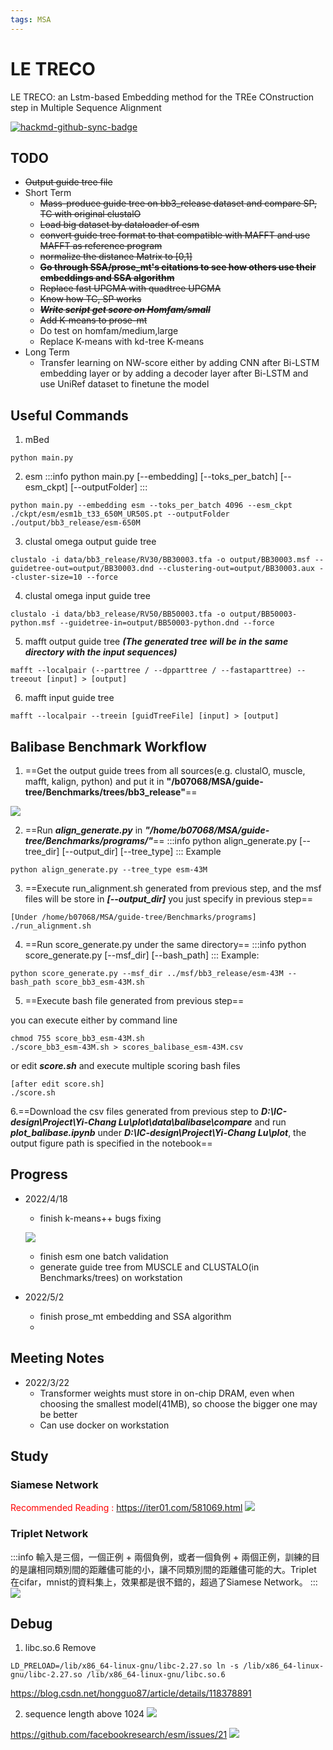 ```yaml
---
tags: MSA
---
```

# LE TRECO 
LE TRECO: an Lstm-based Embedding method for the TREe COnstruction step in Multiple Sequence Alignment

[![hackmd-github-sync-badge](https://hackmd.io/FwTMcWdHRXiOHj05m2wE-w/badge)](https://hackmd.io/FwTMcWdHRXiOHj05m2wE-w)

## TODO
- ~~Output guide tree file~~
- Short Term
    - ~~Mass-produce guide tree on bb3_release dataset and compare SP, TC with original clustalO~~
    - ~~Load big dataset by dataloader of esm~~
    - ~~convert guide tree format to that compatible with MAFFT and use MAFFT as reference program~~
    - ~~normalize the distance Matrix to [0,1]~~
    - ~~**Go through SSA/prose_mt's citations to see how others use their embeddings and SSA algorithm**~~
    - ~~Replace fast UPGMA with quadtree UPGMA~~
    - ~~Know how TC, SP works~~
    - ~~***Write script get score on Homfam/small***~~
    - ~~Add K-means to prose-mt~~
    - Do test on homfam/medium,large
    - Replace K-means with kd-tree K-means
- Long Term
    - Transfer learning on NW-score either by adding CNN after Bi-LSTM embedding layer or by adding a decoder layer after Bi-LSTM and use UniRef dataset to finetune the model

## Useful Commands
1. mBed
```
python main.py
```
2. esm
:::info
python main.py [--embedding] [--toks_per_batch] [--esm_ckpt] [--outputFolder]
:::
```
python main.py --embedding esm --toks_per_batch 4096 --esm_ckpt ./ckpt/esm/esm1b_t33_650M_UR50S.pt --outputFolder ./output/bb3_release/esm-650M
```
3. clustal omega output guide tree
```
clustalo -i data/bb3_release/RV30/BB30003.tfa -o output/BB30003.msf --guidetree-out=output/BB30003.dnd --clustering-out=output/BB30003.aux --cluster-size=10 --force
```
4. clustal omega input guide tree
```
clustalo -i data/bb3_release/RV50/BB50003.tfa -o output/BB50003-python.msf --guidetree-in=output/BB50003-python.dnd --force
```
5. mafft output guide tree ***(The generated tree will be in the same directory with the input sequences)***
```
mafft --localpair (--parttree / --dpparttree / --fastaparttree) --treeout [input] > [output]
```
6. mafft input guide tree
```
mafft --localpair --treein [guidTreeFile] [input] > [output]
```

## Balibase Benchmark Workflow
1. ==Get the output guide trees from all sources(e.g. clustalO, muscle, mafft, kalign, python) and put it in **"/b07068/MSA/guide-tree/Benchmarks/trees/bb3_release"**==

![](https://i.imgur.com/h0WXKhZ.png)

2. ==Run ***align_generate.py*** in ***"/home/b07068/MSA/guide-tree/Benchmarks/programs/"***==
:::info
python align_generate.py [--tree_dir] [--output_dir] [--tree_type]
:::
Example
```
python align_generate.py --tree_type esm-43M
```
3. ==Execute run_alignment.sh generated from previous step, and the msf files will be store in ***[--output_dir]*** you just specify in previous step==
```
[Under /home/b07068/MSA/guide-tree/Benchmarks/programs]
./run_alignment.sh
```
4. ==Run score_generate.py under the same directory==
:::info
python score_generate.py [--msf_dir] [--bash_path]
:::
Example:
```
python score_generate.py --msf_dir ../msf/bb3_release/esm-43M --bash_path score_bb3_esm-43M.sh
```

5. ==Execute bash file generated from previous step==

you can execute either by command line 
```
chmod 755 score_bb3_esm-43M.sh
./score_bb3_esm-43M.sh > scores_balibase_esm-43M.csv
```
or edit ***score.sh*** and execute multiple scoring bash files
```
[after edit score.sh]
./score.sh
```
6.==Download the csv files generated from previous step to ***D:\\IC-design\\Project\\Yi-Chang Lu\\plot\\data\\balibase\\compare*** and run ***plot_balibase.ipynb*** under ***D:\\IC-design\\Project\\Yi-Chang Lu\\plot***, the output figure path is specified in the notebook==

## Progress
- 2022/4/18
    - finish k-means++ bugs fixing
    
    ![](https://i.imgur.com/4jt5Efn.png)

    - finish esm one batch validation
    - generate guide tree from MUSCLE and CLUSTALO(in Benchmarks/trees) on workstation
- 2022/5/2
    - finish prose_mt embedding and SSA algorithm
    - 


## Meeting Notes
- 2022/3/22
    - Transformer weights must store in on-chip DRAM, even when choosing the smallest model(41MB), so choose the bigger one may be better
    - Can use docker on workstation

## Study
### Siamese Network
<a style="color:red">Recommended Reading : </a>
https://iter01.com/581069.html
![](https://i.imgur.com/ZW3MBAr.png)


### Triplet Network
:::info
輸入是三個，一個正例 + 兩個負例，或者一個負例 + 兩個正例，訓練的目的是讓相同類別間的距離儘可能的小，讓不同類別間的距離儘可能的大。Triplet 在cifar，mnist的資料集上，效果都是很不錯的，超過了Siamese Network。
:::
![](https://i.imgur.com/eNXgmDW.png)


## Debug
1. libc.so.6 Remove
```
LD_PRELOAD=/lib/x86_64-linux-gnu/libc-2.27.so ln -s /lib/x86_64-linux-gnu/libc-2.27.so /lib/x86_64-linux-gnu/libc.so.6
```
https://blog.csdn.net/hongguo87/article/details/118378891

2. sequence length above 1024
![](https://i.imgur.com/LbueIdz.png)

https://github.com/facebookresearch/esm/issues/21
![](https://i.imgur.com/rBhS7nC.png)
